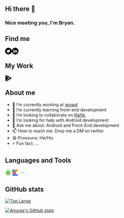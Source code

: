 ## Hi there 👋

### Nice meeting you, I'm Bryan.

## Find me

<a href="https://twitter.com/mambo_bryan" target="_blank"><img align="left" alt="Mambo Bryan" width="22px" src="./images/twitter.svg" /></a>
<a href="https://linkedin.com/in/mambo-bryan/" target="_blank"><img align="left" alt="Mambo Bryan" width="22px" src="./images/linkedin.svg" /></a>
<br/>

## My Work

<a href="https://play.google.com/store/apps/dev?id=8450412690523747849" target="_blank"><img align="left" alt="Mambo Bryan" width="22px" src="./images/playstore.svg" /></a>

<br/>

## About me

- 🔭 I’m currently working at <a href="https://growd.org" target="_blank">growd</a>
- 🌱 I’m currently learning front-end development
- 👯 I’m looking to collaborate on <a href="https://play.google.com/store/apps/details?id=com.mambo.rafiki" target="_blank">Rafiki</a>
- 🤔 I’m looking for help with Android development
- 💬 Ask me about: Android and Front-End development
- 📫 How to reach me: Drop me a DM on twitter
- 😄 Pronouns: He/His
- ⚡ Fun fact: ...

## Languages and Tools

<code><img height="20" src="https://raw.githubusercontent.com/github/explore/80688e429a7d4ef2fca1e82350fe8e3517d3494d/topics/android/android.png"></code>
<code><img height="20" src="https://raw.githubusercontent.com/github/explore/80688e429a7d4ef2fca1e82350fe8e3517d3494d/topics/kotlin/kotlin.png"></code>
<code><img height="20" src="https://raw.githubusercontent.com/github/explore/80688e429a7d4ef2fca1e82350fe8e3517d3494d/topics/java/java.png"></code>

## GitHub stats

[![Top Langs](https://github-readme-stats.vercel.app/api/top-langs/?username=MamboBryan&layout=compact)](https://github.com/MamboBryan/github-readme-stats)

[![Anurag's GitHub stats](https://github-readme-stats.vercel.app/api?username=MamboBryan)](https://github.com/MamboBryan/github-readme-stats)
